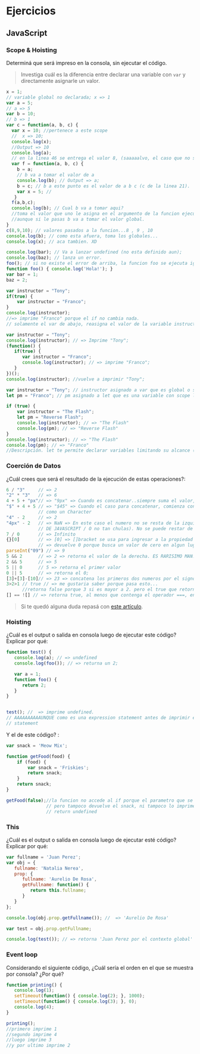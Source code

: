 
# Ejercicios

## JavaScript

### Scope & Hoisting

Determiná que será impreso en la consola, sin ejecutar el código.

> Investiga cuál es la diferencia entre declarar una variable con `var` y directamente asignarle un valor.

```javascript
x = 1;
// variable global no declarada; x => 1
var a = 5;
// a => 5 
var b = 10;
// b => 1
var c = function(a, b, c) {
  var x = 10; //pertenece a este scope
  //  x => 10; 
  console.log(x); 
  //Output => 10
  console.log(a);
  // en la linea 46 se entrega el valor 8, (saaaaalvo, el caso que no se encuentre)
  var f = function(a, b, c) {
    b = a; 
    // b va a tomar el valor de a
    console.log(b); // Output => a; 
    b = c; // b a este punto es el valor de a b c (c de la linea 21). 
    var x = 5; //  
   }
  f(a,b,c);
  console.log(b); // Cual b va a tomar aqui? 
  //toma el valor que uno le asigna en el argumento de la funcion ejecutada afuera (teoricamente), 
  //aunque si le pasas b va a tomar el valor global.
}
c(8,9,10); // valores pasados a la funcion...8 , 9 , 10 
console.log(b); // como esta afuera, toma los globales...
console.log(x); // aca tambien. XD


```

```javascript
console.log(bar); // Va a lanzar undefined (no esta definido aun);
console.log(baz); // lanza un error. 
foo(); // si no existe el error de arriba, la funcion foo se ejecuta igual.
function foo() { console.log('Hola!'); }
var bar = 1;
baz = 2;
```

```javascript
var instructor = "Tony";
if(true) {
    var instructor = "Franco";
}
console.log(instructor);
//=> imprime "Franco" porque el if no cambia nada. 
// solamente el var de abajo, reasigna el valor de la variable instructor. el
```

```javascript
var instructor = "Tony";
console.log(instructor); // => Imprime "Tony";
(function() {
   if(true) {
      var instructor = "Franco";
      console.log(instructor); // => imprime "Franco";
   }
})();
console.log(instructor); //vuelve a imprimir "Tony";
```
```javascript
var instructor = "Tony"; // instructor asignado a var que es global o siempre responde a su variable padre.
let pm = "Franco"; // pm asignado a let que es una variable con scope local. y de corto alcanze.

if (true) {
    var instructor = "The Flash";
    let pm = "Reverse Flash";
    console.log(instructor); // => "The Flash"
    console.log(pm); // => "Reverse Flash"
}
console.log(instructor); // => "The Flash"
console.log(pm); // => "Franco"
//Descripción. let te permite declarar variables limitando su alcance (scope) al bloque, declaración, o expresión donde se está usando. a diferencia de la palabra clave var la cual define una variable global o local en una función sin importar el ámbito del bloque
```
### Coerción de Datos

¿Cuál crees que será el resultado de la ejecución de estas operaciones?:

```javascript
6 / "3"     // => 2
"2" * "3"   // => 6
4 + 5 + "px"// => "9px" => Cuando es concatenar..siempre suma el valor, y luego lo concatena, porque el string esta a la derecha.
"$" + 4 + 5 // => "$45" => Cuando el caso para concatenar, comienza con string, se toman todos los valores a la derecha
            // como un Character
"4" - 2     // => 2
"4px" - 2   // => NaN => En este caso el numero no se resta de la izquierda, ya que string deja de ser number (COSAS CHULAS 
            // DE JAVASCRIPT / O no tan chulas). No se puede restar de un string, un numero. por eso Not a Number(NaN)
7 / 0       // => Infinito
{}[0]       // => [0] => []bracket se usa para ingresar a la propiedad de los objetos, en este caso es del objeto '{}' los objetos en javascript nunca aparecen en consola. al menos que se lo requiera.
            // => devuelve 0 porque busca un valor de cero en algun lugar. Si hubiese una propiedad con 0 dentro del objeto y /////// retorna 'Hola'..va a retornar eso mismo.
parseInt("09") // => 9
5 && 2      // => 2 => retorna el valor de la derecha. ES RARISIMO MAN!! si lo de la izquierda es negativo, devuelve lo de la izquierda, al menos que sea true, y en ese caso devuelve true.   
2 && 5      // => 5
5 || 0      // 5 => retorna el primer valor
0 || 5      // => retorna el 0;
[3]+[3]-[10]// => 23 => concatena los primeros dos numeros por el signo mas, y luego le resta el contenido del array a la derecha
3>2>1 // true // => me gustaria saber porque pasa esto...
      //retorna false porque 3 si es mayor a 2. pero el true que retorna, no es mayor a uno, es IGUAL.
[] == ![] // => retorna true, al menos que contenga el operador ===, en dicho caso retornaria false
```

> Si te quedó alguna duda repasá con [este artículo](http://javascript.info/tutorial/object-conversion).


### Hoisting

¿Cuál es el output o salida en consola luego de ejecutar este código? Explicar por qué:

```javascript
function test() {
   console.log(a); // => undefined 
   console.log(foo()); // => returna un 2;

   var a = 1;
   function foo() {
      return 2;
   }
}


test(); //  => imprime undefined. 
// AAAAAAAAAAUNQUE como es una expression statement antes de imprimir el foo, primero ejecuta lo que esta adentro. porque es una
// statement
```

Y el de este código? :

```javascript
var snack = 'Meow Mix';

function getFood(food) {
    if (food) {
        var snack = 'Friskies';
        return snack;
    }
    return snack;
}

getFood(false);//la funcion no accede al if porque el parametro que se le pasa es falso. 
               // pero tampoco devuelve el snack, ni tampoco lo imprime
               // return undefined
```


### This

¿Cuál es el output o salida en consola luego de ejecutar esté código? Explicar por qué:

```javascript
var fullname = 'Juan Perez';
var obj = {
   fullname: 'Natalia Nerea',
   prop: {
      fullname: 'Aurelio De Rosa',
      getFullname: function() {
         return this.fullname;
      }
   }
};

console.log(obj.prop.getFullname()); //  => 'Aurelio De Rosa'

var test = obj.prop.getFullname; 

console.log(test()); // => retorna 'Juan Perez por el contexto global'
```

### Event loop

Considerando el siguiente código, ¿Cuál sería el orden en el que se muestra por consola? ¿Por qué?

```javascript
function printing() {
   console.log(1);
   setTimeout(function() { console.log(2); }, 1000);
   setTimeout(function() { console.log(3); }, 0);
   console.log(4);
}

printing();
//primero imprime 1
//segundo imprime 4
//luego imprime 3
//y por ultimo imprime 2
```
